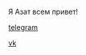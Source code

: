 Я Азат всем привет! 

<!-- ![](https://komarev.com/ghpvc/?username=Azat2202) -->

[telegram](t.me/Azat2202)

[vk](vk.com/Azat2202)
